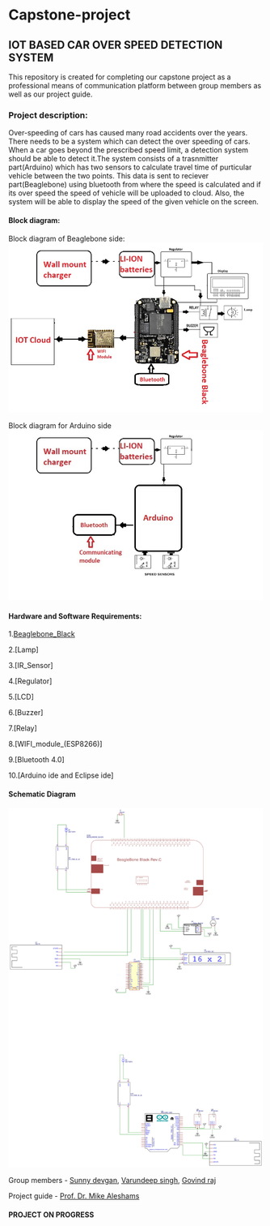 # Capstone-project

## IOT BASED  CAR OVER SPEED DETECTION SYSTEM 
This repository is created  for completing our capstone project as a professional means of communication platform  between  group members as well as our project guide.

### Project description:
Over-speeding of cars has caused many road accidents over the years. There needs to be a system which can detect the over speeding of cars. When a car goes beyond the prescribed speed limit, a detection system should be able to detect it.The system consists of a trasnmitter part(Arduino) which has two sensors to calculate travel time of purticular vehicle between the two points. This data is sent to reciever part(Beaglebone) using bluetooth from where the speed is calculated and if its over speed the speed of vehicle will be uploaded to cloud.  Also, the system will be able to display the speed of the given vehicle on the screen. 

#### Block diagram:
Block diagram of Beaglebone side:
![ ](Images/DiagramA.jpeg)

Block diagram for Arduino side
![ ](Images/DiagramB.jpeg)

#### Hardware and Software Requirements:
   1.[Beaglebone_Black](https://www.digikey.ca/en/products/detail/beagleboard-by-seeed-studio/102110420/12719590?utm_adgroup=Evaluation%20Boards%20-%20Embedded%20-%20MCU%2C%20DSP&utm_source=google&utm_medium=cpc&utm_campaign=Shopping_Product_Development%20Boards%2C%20Kits%2C%20Programmers&utm_term=&productid=12719590&gclid=Cj0KCQjwuL_8BRCXARIsAGiC51BVzyq_I_2stbbYRDzswXCFJ0aKnE0YJBpbYnf2cxqE4PewZnPxM0kaAh7zEALw_wcB)
   
   2.[Lamp]
   
   3.[IR_Sensor]
   
   4.[Regulator]
   
   5.[LCD]
   
   6.[Buzzer]
   
   7.[Relay]
   
   8.[WIFI_module_(ESP8266)]
   
   9.[Bluetooth 4.0]
   
   10.[Arduino ide and Eclipse ide]
   
#### Schematic Diagram

![ ](Images/SchematicDiagram-1.jpg)


Group members - [Sunny devgan](https://github.com/MrSunnyDevgan), [Varundeep singh](https://github.com/varundeepsethi), [Govind raj](https://github.com/gov466)

Project guide - [Prof. Dr. Mike Aleshams](https://github.com/mikeshams)

   #### PROJECT ON PROGRESS                                                                                                                                                                                                                                                                      
